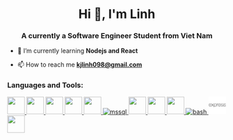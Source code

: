 <h1 align="center">Hi 👋, I'm Linh</h1>
<h3 align="center">A currently a Software Engineer Student from Viet Nam</h3>

- 🌱 I’m currently learning **Nodejs and React**

- 📫 How to reach me **kjlinh098@gmail.com**

<!--<h3 align="left">Connect with me:</h3>
<p align="left"> -->
</p>

<h3 align="left">Languages and Tools:</h3>
<p align="left">   
    <a href="https://getbootstrap.com" target="_blank" rel="noreferrer">
        <img width="40" height="40" src="https://cdn.jsdelivr.net/gh/devicons/devicon/icons/bootstrap/bootstrap-original.svg" />
    </a>  
    <a href="https://heroku.com" target="_blank" rel="noreferrer"> 
        <img width="40" height="40" src="https://cdn.jsdelivr.net/gh/devicons/devicon/icons/heroku/heroku-plain.svg" />
     </a> 
    <a href="https://www.w3.org/html/" target="_blank" rel="noreferrer"> 
            <img width="40" height="40" src="https://cdn.jsdelivr.net/gh/devicons/devicon/icons/html5/html5-original.svg" />      
    </a> 
    <a href="https://www.java.com" target="_blank" rel="noreferrer">       
            <img width="40" height="40" src="https://cdn.jsdelivr.net/gh/devicons/devicon/icons/java/java-original.svg" />    
    </a> 
    <a href="https://developer.mozilla.org/en-US/docs/Web/JavaScript" target="_blank" rel="noreferrer"> 
            <img width="40" height="40" src="https://cdn.jsdelivr.net/gh/devicons/devicon/icons/javascript/javascript-plain.svg" /> 
      </a> 
    <a href="https://www.microsoft.com/en-us/sql-server" target="_blank" rel="noreferrer"> 
        <img src="https://www.svgrepo.com/show/303229/microsoft-sql-server-logo.svg" alt="mssql" width="40" height="40"/> </a> 
    <a href="https://nodejs.org" target="_blank" rel="noreferrer"> 
        <img width="40" height="40" src="https://cdn.jsdelivr.net/gh/devicons/devicon/icons/nodejs/nodejs-original.svg" />
    </a> 
    <a href="https://www.python.org" target="_blank" rel="noreferrer"> 
            <img width="40" height="40"  src="https://cdn.jsdelivr.net/gh/devicons/devicon/icons/python/python-original.svg" />
      </a>
    <a href="https://www.selenium.dev" target="_blank" rel="noreferrer"> 
            <img width="40" height="40" src="https://cdn.jsdelivr.net/gh/devicons/devicon/icons/selenium/selenium-original.svg" />         
    </a>
    <a href="https://www.gnu.org/software/bash/" target="_blank" rel="noreferrer">
      <img src="https://www.vectorlogo.zone/logos/gnu_bash/gnu_bash-icon.svg" alt="bash" width="40" height="40"/>
    </a>
    <a href="https://expressjs.com" target="_blank" rel="noreferrer"> 
      <img src="https://raw.githubusercontent.com/devicons/devicon/master/icons/express/express-original-wordmark.svg" alt="express" width="40" height="40"/> 
    </a>
     <a href="https://flask.palletsprojects.com/" target="_blank" rel="noreferrer">
        <img width="40" height="40" src="https://cdn.jsdelivr.net/gh/devicons/devicon/icons/flask/flask-original.svg" />
     </a> 
</p>
